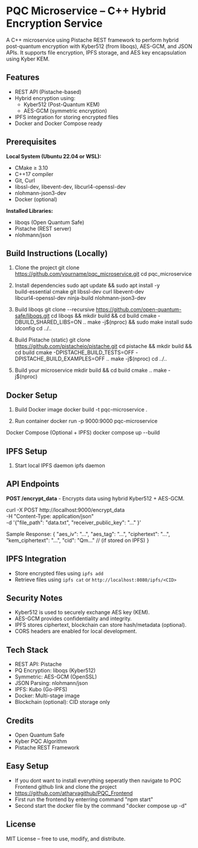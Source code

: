 
PQC Microservice – C++ Hybrid Encryption Service
================================================

A C++ microservice using Pistache REST framework to perform hybrid post-quantum encryption with Kyber512 (from liboqs), AES-GCM, and JSON APIs. It supports file encryption, IPFS storage, and AES key encapsulation using Kyber KEM.

Features
--------
- REST API (Pistache-based)
- Hybrid encryption using:
  - Kyber512 (Post-Quantum KEM)
  - AES-GCM (symmetric encryption)
- IPFS integration for storing encrypted files
- Docker and Docker Compose ready

Prerequisites
-------------
**Local System (Ubuntu 22.04 or WSL):**
- CMake ≥ 3.10
- C++17 compiler
- Git, Curl
- libssl-dev, libevent-dev, libcurl4-openssl-dev
- nlohmann-json3-dev
- Docker (optional)

**Installed Libraries:**
- liboqs (Open Quantum Safe)
- Pistache (REST server)
- nlohmann/json

Build Instructions (Locally)
----------------------------
1. Clone the project
    git clone https://github.com/yourname/pqc_microservice.git
    cd pqc_microservice

2. Install dependencies
    sudo apt update && sudo apt install -y \
        build-essential cmake git libssl-dev curl libevent-dev \
        libcurl4-openssl-dev ninja-build nlohmann-json3-dev

3. Build liboqs
    git clone --recursive https://github.com/open-quantum-safe/liboqs.git
    cd liboqs && mkdir build && cd build
    cmake -DBUILD_SHARED_LIBS=ON ..
    make -j$(nproc) && sudo make install
    sudo ldconfig
    cd ../..

4. Build Pistache (static)
    git clone https://github.com/pistacheio/pistache.git
    cd pistache && mkdir build && cd build
    cmake -DPISTACHE_BUILD_TESTS=OFF -DPISTACHE_BUILD_EXAMPLES=OFF ..
    make -j$(nproc)
    cd ../..

5. Build your microservice
    mkdir build && cd build
    cmake ..
    make -j$(nproc)

Docker Setup
------------
1. Build Docker image
    docker build -t pqc-microservice .

2. Run container
    docker run -p 9000:9000 pqc-microservice

Docker Compose (Optional + IPFS)
    docker compose up --build

IPFS Setup
------------
1. Start local IPFS daemon
    ipfs daemon
 

API Endpoints
-------------
**POST /encrypt_data** - Encrypts data using hybrid Kyber512 + AES-GCM.

curl -X POST http://localhost:9000/encrypt_data \
  -H "Content-Type: application/json" \
  -d '{"file_path": "data.txt", "receiver_public_key": "..." }'

Sample Response:
{
  "aes_iv": "...",
  "aes_tag": "...",
  "ciphertext": "...",
  "kem_ciphertext": "...",
  "cid": "Qm..."  // (if stored on IPFS)
}

IPFS Integration
----------------
- Store encrypted files using `ipfs add`
- Retrieve files using `ipfs cat` or `http://localhost:8080/ipfs/<CID>`

Security Notes
--------------
- Kyber512 is used to securely exchange AES key (KEM).
- AES-GCM provides confidentiality and integrity.
- IPFS stores ciphertext, blockchain can store hash/metadata (optional).
- CORS headers are enabled for local development.

Tech Stack
----------
- REST API: Pistache
- PQ Encryption: liboqs (Kyber512)
- Symmetric: AES-GCM (OpenSSL)
- JSON Parsing: nlohmann/json
- IPFS: Kubo (Go-IPFS)
- Docker: Multi-stage image
- Blockchain (optional): CID storage only

Credits
-------
- Open Quantum Safe
- Kyber PQC Algorithm
- Pistache REST Framework

Easy Setup
-------
- If you dont want to install everything seperatly then navigate to POC Frontend github link and clone the project
- https://github.com/atharvagithub/PQC_Frontend
- First run the frontend by enterring command "npm start"
- Second start the docker file by the command "docker compose up -d"

License
-------
MIT License – free to use, modify, and distribute.

